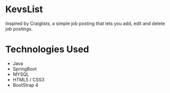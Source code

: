 # KevsList
Inspired by Craiglists, a simple job posting that lets you add, edit and delete job postings.

# Technologies Used
- Java
- SpringBoot
- MYSQL
- HTML5 / CSS3
- BootStrap 4

